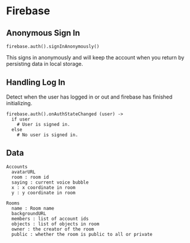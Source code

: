 Firebase
========

Anonymous Sign In
-----------------

    firebase.auth().signInAnonymously()

This signs in anonymously and will keep the account when you return by
persisting data in local storage.

Handling Log In
---------------

Detect when the user has logged in or out and firebase has finished initializing.

    firebase.auth().onAuthStateChanged (user) ->
      if user
        # User is signed in.
      else
        # No user is signed in.

Data
----

    Accounts
      avatarURL
      room : room id
      saying : current voice bubble
      x : x coordinate in room
      y : y coordinate in room

    Rooms
      name : Room name
      backgroundURL
      members : list of account ids
      objects : list of objects in room
      owner : the creator of the room
      public : whether the room is public to all or private
